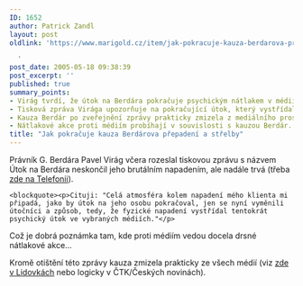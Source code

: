 ```yaml
---
ID: 1652
author: Patrick Zandl
layout: post
oldlink: 'https://www.marigold.cz/item/jak-pokracuje-kauza-berdarova-prepadeni-a-strelby

  '
post_date: 2005-05-18 09:38:39
post_excerpt: ''
published: true
summary_points:
- Virág tvrdí, že útok na Berdára pokračuje psychickým nátlakem v médiích.
- Tisková zpráva Virága upozorňuje na pokračující útok, který vystřídal fyzické napadení.
- Kauza Berdár po zveřejnění zprávy prakticky zmizela z mediálního prostoru.
- Nátlakové akce proti médiím probíhají v souvislosti s kauzou Berdár.
title: "Jak pokračuje kauza Berdárova přepadení a střelby"
---
```


<p>Právník G. Berdára Pavel Virág včera rozeslal tiskovou zprávu s názvem Útok na Berdára neskončil jeho brutálním napadením, ale nadále trvá (třeba <a href="http://www.telefonie.cz/zprava.asp?id=5602">zde na Telefonii</a>). </p>

	<blockquote><p>Cituji: "Celá atmosféra kolem napadení mého klienta mi připadá, jako by útok na jeho osobu pokračoval, jen se nyní vyměnili útočníci a způsob, tedy, že fyzické napadení vystřídal tentokrát psychický útok ve vybraných médiích."</p>
</blockquote>
<p> Což je dobrá poznámka tam, kde proti médiím vedou docela drsné nátlakové akce... </p>

<p>Kromě otištění této zprávy kauza zmizela prakticky ze všech médií (viz <a href="http://lidovky.centrum.cz/domov/clanek.phtml?id=356080">zde v Lidovkách</a> nebo logicky v ČTK/Českých novinách).
</p>